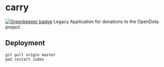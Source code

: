 # carry

[![Greenkeeper badge](https://badges.greenkeeper.io/odota/carry.svg)](https://greenkeeper.io/)
Legacy Application for donations to the OpenDota project

## Deployment
````
git pull origin master
pm2 restart index
````
